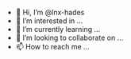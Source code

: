- 👋 Hi, I’m @lnx-hades
- 👀 I’m interested in ...
- 🌱 I’m currently learning ...
- 💞️ I’m looking to collaborate on ...
- 📫 How to reach me ...

<!---
lnx-hades/lnx-hades is a ✨ special ✨ repository because its `README.md` (this file) appears on your GitHub profile.
You can click the Preview link to take a look at your changes.
--->
